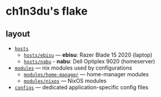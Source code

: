 # ch1n3du's flake

## layout
- [`hosts`](./hosts/) 
    + [`hosts/ebisu`](./hosts/ebisu) — **ebisu**: Razer Blade 15 2020 (laptop)
    + [`hosts/nabu`](./hosts/nabu) - **nabu**: Dell Optiplex 9020 (homeserver)
- [`modules`](./modules/) — nix modules used by configurations
    + [`modules/home-manager`](./modules/home-manager/) — home-manager modules
    + [`modules/nixos`](./modules/nixos/) — NixOS modules
- [`configs`](./configs/) — dedicated application-specific config files

